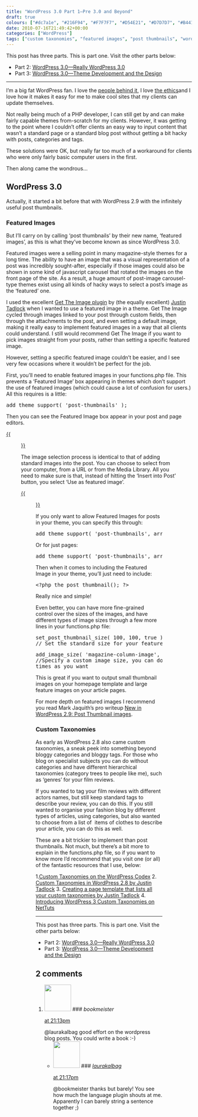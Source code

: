 ```yaml
---
title: "WordPress 3.0 Part 1—Pre 3.0 and Beyond"
draft: true
colours: ["#dc7a1e", "#216F94", "#F7F7F7", "#D54E21", "#D7D7D7", "#B4411B", "#525252"]
date: 2010-07-16T21:49:42+00:00
categories: ["WordPress"]
tags: ["custom taxonomies", "featured images", "post thumbnails", "wordpress", "wordpress 2.8", "wordpress 2.9", "wordpress 3.0"]
---
```


This post has three parts. This is part one. Visit the other parts below:

* Part 2: [WordPress 3.0—Really WordPress 3.0](http://laurakalbag.wpengine.com/wordpress-3-0-really-wordpress-3)
* Part 3: [WordPress 3.0—Theme Development and the Design](http://laurakalbag.wpengine.com/wordpress-3-0-theme-development-and-the-design)

---

I’m a big fat WordPress fan. I love the [people behind it](http://automattic.com/ "Automattic, the people behind WordPress"), I love [the ethics](http://www.google.com/hostednews/afp/article/ALeqM5igVn4hcj6ZNWlawSvzLvgEMkZmkQ "AFP News--Blogging guru chips away at Great Firewall of China")and I love how it makes it easy for me to make cool sites that my clients can update themselves.

Not really being much of a PHP developer, I can still get by and can make fairly capable themes from-scratch for my clients. However, it was getting to the point where I couldn’t offer clients an easy way to input content that wasn’t a standard page or a standard blog post without getting a bit hacky with posts, categories and tags.

These solutions were OK, but really far too much of a workaround for clients who were only fairly basic computer users in the first.

Then along came the wondrous…

## WordPress 3.0

Actually, it started a bit before that with WordPress 2.9 with the infinitely useful post thumbnails.

### Featured Images

But I’ll carry on by calling ‘post thumbnails’ by their new name, ‘featured images’, as this is what they’ve become known as since WordPress 3.0.

Featured images were a selling point in many magazine-style themes for a long time. The ability to have an image that was a visual representation of a post was incredibly sought-after, especially if those images could also be shown in some kind of javascript carousel that rotated the images on the front page of the site. As a result, a huge amount of post-image carousel-type themes exist using all kinds of hacky ways to select a post’s image as the ‘featured’ one.

I used the excellent [Get The Image plugin](http://wordpress.org/extend/plugins/get-the-image/faq/ "Get The Image plugin in the WordPress plugin repository") by (the equally excellent) [Justin Tadlock](http://justintadlock.com/) when I wanted to use a featured image in a theme. Get The Image cycled through images linked to your post through custom fields, then through the attachments to the post, and even setting a default image, making it really easy to implement featured images in a way that all clients could understand. I still would recommend Get The Image if you want to pick images straight from your posts, rather than setting a specific featured image.

However, setting a specific featured image couldn’t be easier, and I see very few occasions where it wouldn’t be perfect for the job.

First, you’ll need to enable featured images in your functions.php file. This prevents a ‘Featured Image’ box appearing in themes which don’t support the use of featured images (which could cause a lot of confusion for users.) All this requires is a little:

<pre>add_theme_support( 'post-thumbnails' );</pre>
Then you can see the Featured Image box appear in your post and page editors.

[{{<figure class="wp-caption aligncenter size-full wp-image-121" title="Featured Image box in the Post editor" src="/images/2010/07/Screen-shot-2010-07-16-at-20.31.56.png" alt="Featured Image box in the WordPress Post editor" width="299" height="82" caption="Featured Image box in the Post editor">}}](/images/2010/07/Screen-shot-2010-07-16-at-20.31.56.png)

The image selection process is identical to that of adding standard images into the post. You can choose to select from your computer, from a URL or from the Media Library. All you need to make sure is that, instead of hitting the ‘Insert into Post’ button, you select ‘Use as featured image’.

[{{<figure class="wp-caption aligncenter size-full wp-image-123" title="Ensure you select 'Use as featured image'" src="/images/2010/07/Screen-shot-2010-07-16-at-20.33.23.png" alt="When adding a featured image to a WordPress post, ensure you select 'Use as featured image' when selecting an image" width="645" height="256" caption="Ensure you select ‘Use as featured image’">}}](/images/2010/07/Screen-shot-2010-07-16-at-20.33.23.png)

If you only want to allow Featured Images for posts in your theme, you can specify this through:

<pre>add_theme_support( 'post-thumbnails', array( 'post' ) );</pre>
Or for just pages:

<pre>add_theme_support( 'post-thumbnails', array( 'page' ) );</pre>
Then when it comes to including the Featured Image in your theme, you’ll just need to include:

<pre>&lt;?php the_post_thumbnail(); ?&gt;</pre>
Really nice and simple!

Even better, you can have more fine-grained control over the sizes of the images, and have different types of image sizes through a few more lines in your functions.php file:

<pre>set_post_thumbnail_size( 100, 100, true );
// Set the standard size for your featured images</pre>
<pre>add_image_size( 'magazine-column-image', 400, 300 );
//Specify a custom image size, you can do this as many
times as you want</pre>
This is great if you want to output small thumbnail images on your homepage template and large feature images on your article pages.

For more depth on featured images I recommend you read Mark Jaquith’s pro writeup [New in WordPress 2.9: Post Thumbnail images](http://markjaquith.wordpress.com/2009/12/23/new-in-wordpress-2-9-post-thumbnail-images/).

### Custom Taxonomies

As early as WordPress 2.8 also came custom taxonomies, a sneak peek into something beyond bloggy categories and bloggy tags. For those who blog on specialist subjects you can do without categories and have different hierarchical taxonomies (category trees to people like me), such as ‘genres’ for your film reviews.

If you wanted to tag your film reviews with different actors names, but still keep standard tags to describe your review, you can do this. If you still wanted to organise your fashion blog by different types of articles, using categories, but also wanted to choose from a list of  items of clothes to describe your article, you can do this as well.

These are a bit trickier to implement than post thumbnails. Not much, but there’s a bit more to explain in the functions.php file, so if you want to know more I’d recommend that you visit one (or all) of the fantastic resources that I use, below:

1.[Custom Taxonomies on the WordPress Codex](http://codex.wordpress.org/Custom_Taxonomies)
2. [Custom Taxonomies in WordPress 2.8 by Justin Tadlock](http://justintadlock.com/archives/2009/05/06/custom-taxonomies-in-wordpress-28)
3. [Creating a page template that lists all your custom taxonomies by Justin Tadlock](http://justintadlock.com/archives/2009/05/02/creating-a-page-template-that-lists-all-of-your-wordpress-taxonomies)
4. [Introducing WordPress 3 Custom Taxonomies on NetTuts](http://net.tutsplus.com/tutorials/wordpress/introducing-wordpress-3-custom-taxonomies/)

---

This post has three parts. This is part one. Visit the other parts below:

* Part 2: [WordPress 3.0—Really WordPress 3.0](http://laurakalbag.wpengine.com/wordpress-3-0-really-wordpress-3)
* Part 3: [WordPress 3.0—Theme Development and the Design](http://laurakalbag.wpengine.com/wordpress-3-0-theme-development-and-the-design)

## 2 comments

<ol class="commentlist">
	<li class="comment even thread-even depth-1" id="li-comment-8">
			<div class="comment-author vcard">
			<img alt='' src='https://secure.gravatar.com/avatar/d281a23b55db2b3d1d6b0be43791bf6b?s=72&amp;d=mm&amp;r=g' srcset='https://secure.gravatar.com/avatar/d281a23b55db2b3d1d6b0be43791bf6b?s=144&amp;d=mm&amp;r=g 2x' class='avatar avatar-72 photo' height='72' width='72' />
### <cite class="fn">bookmeister</cite>
		</div>
		<aside class="comment-meta commentmetadata"><p><a href="#comment-8"><time datetime="2010-07-16T21:13:07+00:00" pubdate class="published">
		 at <span class="hours">21:13pm</span></time></a></p>
	</aside>
	<div class="comment-entry">
		@laurakalbag good effort on the wordpress blog posts. You could write a book :-)
	</div>
	<ul class="children">
		<li class="comment odd alt depth-2" id="li-comment-9">
			<div class="comment-author vcard">
			<img alt='' src='https://secure.gravatar.com/avatar/d281a23b55db2b3d1d6b0be43791bf6b?s=72&amp;d=mm&amp;r=g' srcset='https://secure.gravatar.com/avatar/d281a23b55db2b3d1d6b0be43791bf6b?s=144&amp;d=mm&amp;r=g 2x' class='avatar avatar-72 photo' height='72' width='72' />
### <cite class="fn"><a href='http://twitoaster.com/laurakalbag/' rel='external nofollow' class='url'>laurakalbag</a></cite>
		</div>
		<aside class="comment-meta commentmetadata"><p><a href="#comment-9"><time datetime="2010-07-16T21:17:26+00:00" pubdate class="published">
		 at <span class="hours">21:17pm</span></time></a></p>
	</aside>
	<div class="comment-entry">
		@bookmeister thanks but barely! You see how much the language plugin shouts at me. Apparently I can barely string a sentence together ;)
		</div>
	</li>
</ol>
